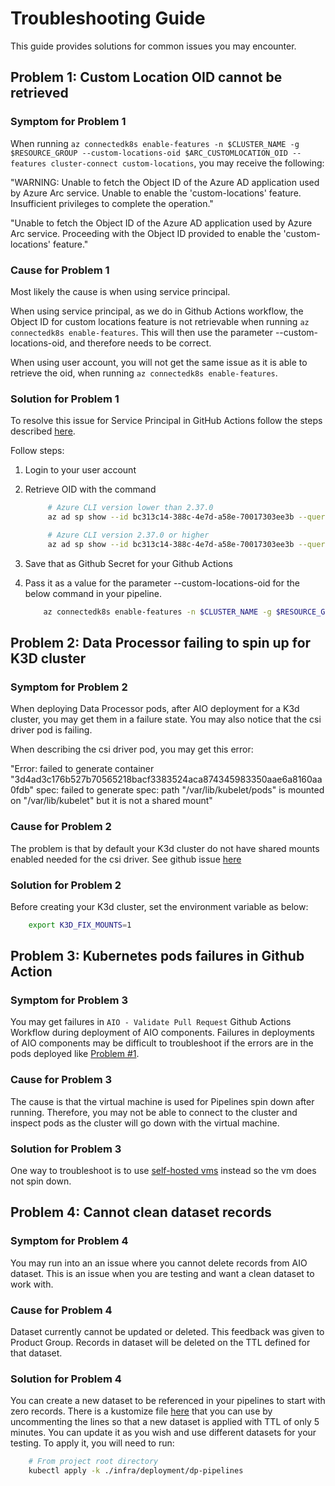 # Troubleshooting Guide

This guide provides solutions for common issues you may encounter.

## <a name="problem-1-custom-location-oid-cannot-be-retrieved"></a> Problem 1: Custom Location OID cannot be retrieved

### Symptom for Problem 1

When running `az connectedk8s enable-features -n $CLUSTER_NAME -g $RESOURCE_GROUP --custom-locations-oid $ARC_CUSTOMLOCATION_OID --features cluster-connect custom-locations`, you may receive the following:

"WARNING: Unable to fetch the Object ID of the Azure AD application used by Azure Arc service. Unable to enable the 'custom-locations' feature. Insufficient privileges to complete the operation."

"Unable to fetch the Object ID of the Azure AD application used by Azure Arc service. Proceeding with the Object ID provided to enable the 'custom-locations' feature."

### Cause for Problem 1

Most likely the cause is when using service principal.

When using service principal, as we do in Github Actions workflow, the Object ID for custom locations feature is not retrievable when running `az connectedk8s enable-features`. This will then use the parameter --custom-locations-oid, and therefore needs to be correct.

When using user account, you will not get the same issue as it is able to retrieve the oid, when running `az connectedk8s enable-features`. 

### Solution for Problem 1

To resolve this issue for Service Principal in GitHub Actions follow the steps described [here](https://learn.microsoft.com/en-us/azure/azure-arc/kubernetes/custom-locations#enable-custom-locations-on-your-cluster).

Follow steps:

1. Login to your user account
1. Retrieve OID with the command

   ```bash
        # Azure CLI version lower than 2.37.0
        az ad sp show --id bc313c14-388c-4e7d-a58e-70017303ee3b --query objectId -o tsv

        # Azure CLI version 2.37.0 or higher
        az ad sp show --id bc313c14-388c-4e7d-a58e-70017303ee3b --query id -o tsv
    ```

1. Save that as Github Secret for your Github Actions
1. Pass it as a value for the parameter --custom-locations-oid for the below command in your pipeline.

    ```bash
        az connectedk8s enable-features -n $CLUSTER_NAME -g $RESOURCE_GROUP --custom-locations-oid $ARC_CUSTOMLOCATION_OID --features cluster-connect custom-locations
    ```

## Problem 2: Data Processor failing to spin up for K3D cluster

### Symptom for Problem 2

When deploying Data Processor pods, after AIO deployment for a K3d cluster, you may get them in a failure state. 
You may also notice that the csi driver pod is failing.

When describing the csi driver pod, you may get this error:

"Error: failed to generate container "3d4ad3c176b527b70565218bacf3383524aca874345983350aae6a8160aa0fdb" spec: failed to 
generate spec: path "/var/lib/kubelet/pods" is mounted on "/var/lib/kubelet" but it is not a shared mount"

### Cause for Problem 2

The problem is that by default your K3d cluster do not have shared mounts enabled needed for the csi driver. 
See github issue [here](https://github.com/k3d-io/k3d/issues/1063)

### Solution for Problem 2

Before creating your K3d cluster, set the environment variable as below:

```bash
    export K3D_FIX_MOUNTS=1
```

## Problem 3: Kubernetes pods failures in Github Action

### Symptom for Problem 3

You may get failures in `AIO - Validate Pull Request` Github Actions Workflow during deployment of AIO components.
Failures in deployments of AIO components may be difficult to troubleshoot if the errors are in the pods deployed like [Problem #1](#problem-1-custom-location-oid-cannot-be-retrieved). 

### Cause for Problem 3

The cause is that the virtual machine is used for Pipelines spin down after running. Therefore, you may not be able to connect to the cluster and inspect pods as the cluster will go down with the virtual machine.

### Solution for Problem 3

One way to troubleshoot is to use [self-hosted vms](https://docs.github.com/en/actions/hosting-your-own-runners/managing-self-hosted-runners/about-self-hosted-runners) instead so the vm does not spin down.

## Problem 4: Cannot clean dataset records

### Symptom for Problem 4

You may run into an an issue where you cannot delete records from AIO dataset. 
This is an issue when you are testing and want a clean dataset to work with.

### Cause for Problem 4

Dataset currently cannot be updated or deleted. This feedback was given to Product Group. Records in dataset will be deleted on the TTL defined for that dataset.


### Solution for Problem 4

You can create a new dataset to be referenced in your pipelines to start with zero records. There is a kustomize file [here](../infra/deployment/dp-pipelines/kustomization.yaml) that you can use by uncommenting the lines so that a new dataset is applied with TTL of only 5 minutes. You can update it as you wish and use different datasets for your testing. To apply it, you will need to run:

```bash
    # From project root directory
    kubectl apply -k ./infra/deployment/dp-pipelines
```
